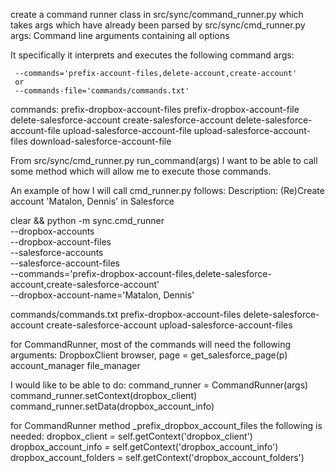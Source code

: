 

create a command runner class in src/sync/command_runner.py which takes args which have already been parsed by src/sync/cmd_runner.py
     args: Command line arguments containing all options

It specifically it interprets and executes the following command args:

     --commands='prefix-account-files,delete-account,create-account'
     or 
     --commands-file='commands/commands.txt'

commands:
    prefix-dropbox-account-files
    prefix-dropbox-account-file
    delete-salesforce-account
    create-salesforce-account
    delete-salesforce-account-file
    upload-salesforce-account-file
    upload-salesforce-account-files
    download-salesforce-account-file


From src/sync/cmd_runner.py run_command(args) I want to be able to call some method which will allow me to execute those commands.


An example of how I will call cmd_runner.py follows:
Description: (Re)Create account 'Matalon, Dennis' in Salesforce

clear && python -m sync.cmd_runner \
  --dropbox-accounts \
  --dropbox-account-files \
  --salesforce-accounts \
  --salesforce-account-files \
  --commands='prefix-dropbox-account-files,delete-salesforce-account,create-salesforce-account' \
  --dropbox-account-name='Matalon, Dennis'


commands/commands.txt
prefix-dropbox-account-files
delete-salesforce-account
create-salesforce-account
upload-salesforce-account-files





for CommandRunner, most of the commands will need the following arguments:
DropboxClient
browser, page = get_salesforce_page(p)
account_manager
file_manager

I would like to be able to do:
command_runner = CommandRunner(args)
command_runner.setContext(dropbox_client)
command_runner.setData(dropbox_account_info)

for CommandRunner method _prefix_dropbox_account_files the following is needed:
dropbox_client = self.getContext('dropbox_client')
dropbox_account_info = self.getContext('dropbox_account_info')
dropbox_account_folders = self.getContext('dropbox_account_folders')